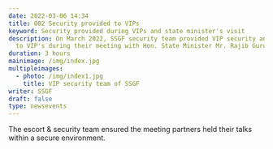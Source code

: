 ```yaml
---
date: 2022-03-06 14:34
title: 002 Security provided to VIPs
keyword: Security provided during VIPs and state minister's visit
description: On March 2022, SSGF security team provided VIP security and escort
  to VIP's during their meeting with Hon. State Minister Mr. Rajib Gurung.
duration: 3 hours
mainimage: /img/index.jpg
multipleimages:
  - photo: /img/index1.jpg
    title: VIP security team of SSGF
writer: SSGF
draft: false
type: newsevents
---
```

The escort & security team ensured the meeting partners held their talks within a secure environment.